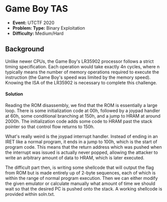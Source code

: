 # Game Boy TAS
* **Event:** UTCTF 2020
* **Problem: Type:** Binary Exploitation
* **Difficulty:** Medium/Hard

## Background
Unlike newer CPUs, the Game Boy's LR35902 processor follows a strict timing 
specification. Each operation would take exactly 4n cycles, where n typically 
means the number of memory operations required to execute the instruction (the
Game Boy's speed was limited by the memory speed). Knowing the ISA of the
LR35902 is necessary to complete this challenge.

#### Solution
Reading the ROM disassembly, we find that the ROM is essentially a large loop. 
There is some initialization code at 00h, followed by a joypad handler at 60h,
some conditional branching at 150h, and a jump to HRAM at around 2000h. The
initialization code adds some code to HRAM past the stack pointer so that 
control flow returns to 150h. 

What's really weird is the joypad interrupt handler. Instead of ending in an
IRET like a normal program, it ends in a jump to 100h, which is the start of
program code. This means that the return address which was pushed when the 
interrupt was issued is actually never popped, allowing the attacker to write
an arbitrary amount of data to HRAM, which is later executed. 

The difficult part then, is writing some shellcode that will output the flag
from ROM but is made entirely up of 2-byte sequences, each of which is within 
the range of normal program execution. Then we can either modify the given
emulator or calculate manually what amount of time we should wait so that the
desired PC is pushed onto the stack. A working shellcode is provided within 
soln.txt. 